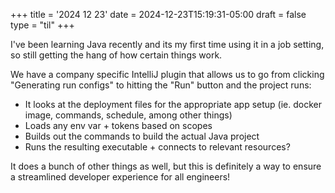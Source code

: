 +++
title = '2024 12 23'
date = 2024-12-23T15:19:31-05:00
draft = false
type = "til"
+++

I've been learning Java recently and its my first time using it in a job setting, so still getting the hang of how certain things work.

We have a company specific IntelliJ plugin that allows us to go from clicking "Generating run configs" to hitting the "Run" button and the project runs:

- It looks at the deployment files for the appropriate app setup (ie. docker image, commands, schedule, among other things)
- Loads any env var + tokens based on scopes
- Builds out the commands to build the actual Java project
- Runs the resulting executable + connects to relevant resources?

It does a bunch of other things as well, but this is definitely a way to ensure a streamlined developer experience for all engineers!

